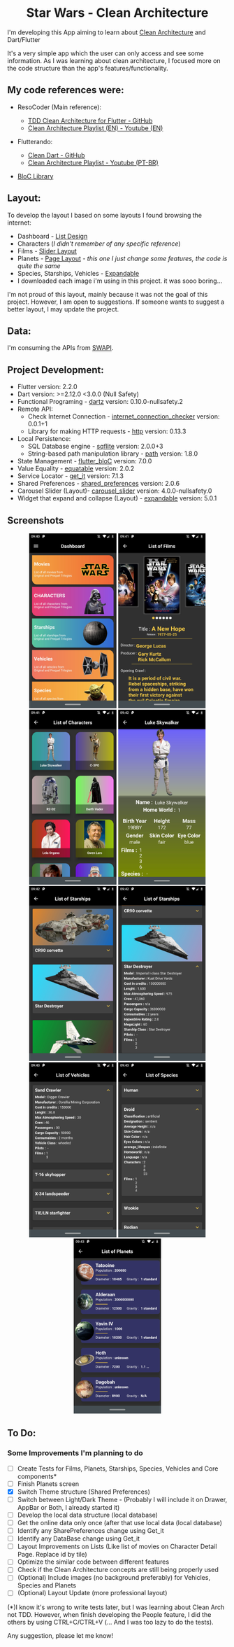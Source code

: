 <h1 align="center">Star Wars - Clean Architecture </h1>

I'm  developing this App aiming to learn about [Clean Architecture](https://blog.cleancoder.com/uncle-bob/2012/08/13/the-clean-architecture.html) and Dart/Flutter

It's a very simple app which the user can only access and see some information. As I was learning about clean architecture, I focused more on the code structure than the app's features/functionality.

<h2>My code references were: </h2>

* ResoCoder (Main reference):
  * [TDD Clean Architecture for Flutter - GitHub](https://github.com/ResoCoder/flutter-tdd-clean-architecture-course)
  * [Clean Architecture Playlist (EN) - Youtube (EN)](https://www.youtube.com/watch?v=KjE2IDphA_U&list=PLB6lc7nQ1n4iYGE_khpXRdJkJEp9WOech)
  
* Flutterando:
  * [Clean Dart - GitHub](https://github.com/Flutterando/Clean-Dart)
  * [Clean Architecture Playlist - Youtube (PT-BR)](https://www.youtube.com/watch?v=VacEeKvY2bg&list=PLlBnICoI-g-d-v_fWlkZX2HRgHHPnJx9s)

* [BloC Library](https://bloclibrary.dev/#/)

<h2>Layout: </h2>

To develop the layout I based on some layouts I found browsing the internet:
- Dashboard - [List Design](https://br.pinterest.com/pin/546342998551395572/)
- Characters (*I didn't remember of any specific reference*)
- Films - [Slider Layout](https://pub.dev/packages/carousel_slider)
- Planets - [Page Layout](https://sergiandreplace.com/planets-flutter-creating-a-list-of-planets/) *- this one I just change some features, the code is quite the same*
- Species, Starships, Vehicles - [Expandable](https://pub.dev/packages/expandable)
- I downloaded each image i'm using in this project. it was sooo boring...

I'm not proud of this layout, mainly because it was not the goal of this project. However, I am open to suggestions. If someone wants to suggest a better layout, I may update the project.

<h2>Data: </h2>

I'm consuming the APIs from [SWAPI](https://swapi.dev/).

<h2>Project Development: </h2>

* Flutter version: 2.2.0
* Dart version: >=2.12.0 <3.0.0 (Null Safety)
* Functional Programing - [dartz](https://pub.dev/packages/dartz) version: 0.10.0-nullsafety.2
* Remote API:
  * Check Internet Connection - [internet_connection_checker](https://pub.dev/packages/internet_connection_checker) version: 0.0.1+1
  * Library for making HTTP requests - [http](https://pub.dev/packages/http) version: 0.13.3
* Local Persistence:
  * SQL Database engine - [sqflite](https://pub.dev/packages/sqflite) version: 2.0.0+3
  * String-based path manipulation library - [path](https://pub.dev/packages/path) version: 1.8.0
* State Management - [flutter_bloC](https://pub.dev/packages/flutter_bloc) version: 7.0.0
* Value Equality - [equatable](https://pub.dev/packages/equatable) version: 2.0.2
* Service Locator - [get_it](https://pub.dev/packages/get_it) version: 7.1.3
* Shared Preferences - [shared_preferences](https://pub.dev/packages/shared_preferences) version: 2.0.6
* Carousel Slider (Layout)- [carousel_slider](https://pub.dev/packages/carousel_slider) version: 4.0.0-nullsafety.0
* Widget that expand and collapse (Layout) - [expandable](https://pub.dev/packages/expandable) version: 5.0.1

<h2>Screenshots </h2>

<p align="center">
  <img src="https://github.com/leonardopresoto/starwars_clean_architecture/blob/main/screenshots/dashboard.jpg" width="200" title="Dashboard screen">
  <img src="https://github.com/leonardopresoto/starwars_clean_architecture/blob/main/screenshots/movies.jpg" width="200" alt="Films screen">
  <img src="https://github.com/leonardopresoto/starwars_clean_architecture/blob/main/screenshots/characters.jpg" width="200" alt="Character screen">
  <img src="https://github.com/leonardopresoto/starwars_clean_architecture/blob/main/screenshots/characters-details.jpg" width="200" alt="Character details screen">
  <img src="https://github.com/leonardopresoto/starwars_clean_architecture/blob/main/screenshots/starships.jpg" width="200" alt="Starships screen">
  <img src="https://github.com/leonardopresoto/starwars_clean_architecture/blob/main/screenshots/starships-details.jpg" width="200" alt="Character details screen">
  <img src="https://github.com/leonardopresoto/starwars_clean_architecture/blob/main/screenshots/vehicles.jpg" width="200" alt="Vehicles screen">
  <img src="https://github.com/leonardopresoto/starwars_clean_architecture/blob/main/screenshots/species.jpg" width="200" alt="Species screen">
  <img src="https://github.com/leonardopresoto/starwars_clean_architecture/blob/main/screenshots/planets.jpg" width="200" alt="Planets screen">
</p>

<h2>To Do: </h2>

### Some Improvements I'm planning to do
- [ ] Create Tests for Films, Planets, Starships, Species, Vehicles and Core components*
- [ ] Finish Planets screen
- [X] Switch Theme structure (Shared Preferences)
- [ ] Switch between Light/Dark Theme - (Probably I will include it on Drawer, AppBar or Both, I already started it)
- [ ] Develop the local data structure (local database)
- [ ] Get the online data only once (after that use local data (local database)
- [ ] Identify any SharePreferences change using Get_it
- [ ] Identify any DataBase change using Get_it
- [ ] Layout Improvements on Lists (Like list of movies on Character Detail Page. Replace id by tile)
- [ ] Optimize the similar code between different features
- [ ] Check if the Clean Architecture concepts are still being properly used
- [ ] \(Optional) Include images (no background preferably) for Vehicles, Species and Planets
- [ ] \(Optional) Layout Update (more professional layout)

(*)I know it's wrong to write tests later, but I was learning about Clean Arch not TDD. However, when 
finish developing the People feature, I did the others by using CTRL+C/CTRL+V (... And I was too lazy 
to do the tests).

Any suggestion, please let me know!